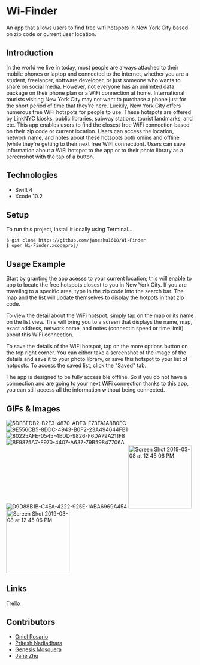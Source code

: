 # Wi-Finder
An app that allows users to find free wifi hotspots in New York City based on zip code or current user location.

## Introduction 
In the world we live in today, most people are always attached to their mobile phones or laptop and connected to the internet, whether you are a student, freelancer, software developer, or just someone who wants to share on social media.  However, not everyone has an unlimited data package on their phone plan or a WiFi connection at home. International tourists visiting New York City may not want to purchase a phone just for the short period of time that they're here. Luckily, New York City offers numerous free WiFi hotspots for people to use.  These hotspots are offered by LinkNYC kiosks, public libraries, subway stations, tourist landmarks, and etc. This app enables users to find the closest free WiFi connection based on their zip code or current location. Users can access the location, network name, and notes about these hotspots both online and offline (while they're getting to their next free WiFi connection).  Users can save information about a WiFi hotspot to the app or to their photo library as a screenshot with the tap of a button. 

## Technologies
- Swift 4
- Xcode 10.2

## Setup
To run this project, install it locally using Terminal...
```
$ git clone https://github.com/janezhu1618/Wi-Finder
$ open Wi-Finder.xcodeproj/
```

## Usage Example
Start by granting the app acesss to your current location; this will enable to app to locate the free hotspots closest to you in New York City. If you are traveling to a specific area, type in the zip code into the search bar.  The map and the list will update themselves to display the hotpots in that zip code. 

To view the detail about the WiFi hotspot, simply tap on the map or its name on the list view. This will bring you to a screen that displays the name, map, exact address, network name, and notes (connectin speed or time limit) about this WiFi connection.  

To save the details of the WiFi hotspot, tap on the more options button on the top right corner. You can either take a screenshot of the image of the details and save it to your photo library, or save this hotspot to your list of hotposts.  To access the saved list, click the "Saved" tab.  

The app is designed to be fully accessible offline. So if you do not have a connection and are going to your next WiFi connection thanks to this app, you can still access all the information without being connected. 

## GIFs & Images
![5DFBFDB2-B2E3-4870-ADF3-F73FA1A8B0EC](https://user-images.githubusercontent.com/43827399/55185987-eb260a00-516b-11e9-9f06-39bee0206487.GIF)
![9E556CB5-8DDC-4943-B0F2-23A494644FB1](https://user-images.githubusercontent.com/43827399/55185989-eb260a00-516b-11e9-9ce6-89a87806beee.GIF)
![80225AFE-0545-4EDD-9826-F6DA79A211F8](https://user-images.githubusercontent.com/43827399/55185990-eb260a00-516b-11e9-9017-bd25c8acd8b6.GIF)
![BF9875A7-F970-4407-A637-79B59847706A](https://user-images.githubusercontent.com/43827399/55185991-eb260a00-516b-11e9-86ff-bdc74971c8ee.GIF)
![D9D88B1B-C4EA-4222-925E-1ABA6969A454](https://user-images.githubusercontent.com/43827399/55185992-eb260a00-516b-11e9-8a59-949c7ab511ae.GIF)
<img width="169" alt="Screen Shot 2019-03-08 at 12 45 06 PM" src="https://user-images.githubusercontent.com/43827399/55129711-837da980-50ee-11e9-9d9a-ba9b346f55fd.jpg">
<img width="169" alt="Screen Shot 2019-03-08 at 12 45 06 PM" src="https://user-images.githubusercontent.com/43827399/55129710-837da980-50ee-11e9-95e1-9b03b0a6bf6b.jpg">

## Links
[Trello](https://trello.com/b/vvdrPeYr/hackathon-wifi-on)

## Contributors
- [Oniel Rosario](https://github.com/onielrosario)
- [Pritesh Nadiadhara](https://github.com/PNadiadhara)
- [Genesis Mosquera](https://github.com/GMosquera1)
- [Jane Zhu](https://github.com/janezhu1618)
